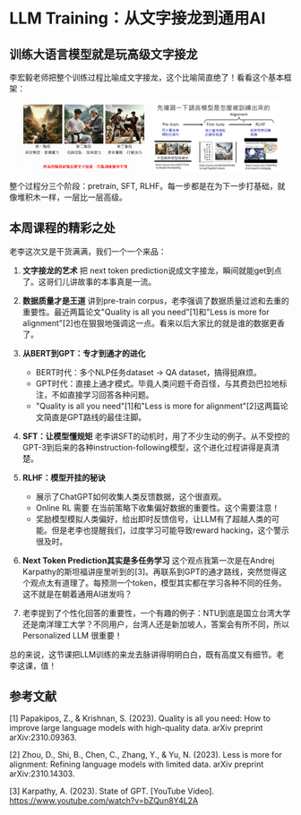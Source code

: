 # LLM Training：从文字接龙到通用AI

## 训练大语言模型就是玩高级文字接龙

李宏毅老师把整个训练过程比喻成文字接龙，这个比喻简直绝了！看看这个基本框架：

<div style="display: flex; justify-content: center;">
  <img src="imgs/w3_1.png" alt="img1" style="width: 45%; margin-right: 10px;"/>
  <img src="imgs/w3_2.png" alt="img2" style="width: 45%;"/>
</div>

整个过程分三个阶段：pretrain, SFT, RLHF。每一步都是在为下一步打基础，就像堆积木一样，一层比一层高级。

## 本周课程的精彩之处

老李这次又是干货满满，我们一个一个来品：

1. **文字接龙的艺术**
   把 next token prediction说成文字接龙，瞬间就能get到点了。这哥们儿讲故事的本事真是一流。

2. **数据质量才是王道**
   讲到pre-train corpus，老李强调了数据质量过滤和去重的重要性。最近两篇论文"Quality is all you need"[1]和"Less is more for alignment"[2]也在狠狠地强调这一点。看来以后大家比的就是谁的数据更香了。

3. **从BERT到GPT：专才到通才的进化**
   - BERT时代：多个NLP任务dataset -> QA dataset，搞得挺麻烦。
   - GPT时代：直接上通才模式。毕竟人类问题千奇百怪，与其费劲巴拉地标注，不如直接学习回答各种问题。
   - "Quality is all you need"[1]和"Less is more for alignment"[2]这两篇论文简直是GPT路线的最佳注脚。

4. **SFT：让模型懂规矩**
   老李讲SFT的动机时，用了不少生动的例子。从不受控的GPT-3到后来的各种instruction-following模型，这个进化过程讲得是真清楚。

5. **RLHF：模型开挂的秘诀**
   - 展示了ChatGPT如何收集人类反馈数据，这个很直观。
   - Online RL 需要 在当前策略下收集偏好数据的重要性。这个需要注意！
   - 奖励模型模拟人类偏好，给出即时反馈信号，让LLM有了超越人类的可能。但是老李也提醒我们，过度学习可能导致reward hacking，这个警示很及时。

6. **Next Token Prediction其实是多任务学习**
   这个观点我第一次是在Andrej Karpathy的斯坦福讲座里听到的[3]。再联系到GPT的通才路线，突然觉得这个观点太有道理了。每预测一个token，模型其实都在学习各种不同的任务。这不就是在朝着通用AI进发吗？

7. 老李提到了个性化回答的重要性，一个有趣的例子：NTU到底是国立台湾大学还是南洋理工大学？不同用户，台湾人还是新加坡人，答案会有所不同，所以 Personalized LLM 很重要！

总的来说，这节课把LLM训练的来龙去脉讲得明明白白，既有高度又有细节。老李这课，值！

## 参考文献

[1] Papakipos, Z., & Krishnan, S. (2023). Quality is all you need: How to improve large language models with high-quality data. arXiv preprint arXiv:2310.09363.

[2] Zhou, D., Shi, B., Chen, C., Zhang, Y., & Yu, N. (2023). Less is more for alignment: Refining language models with limited data. arXiv preprint arXiv:2310.14303.

[3] Karpathy, A. (2023). State of GPT. [YouTube Video]. https://www.youtube.com/watch?v=bZQun8Y4L2A




